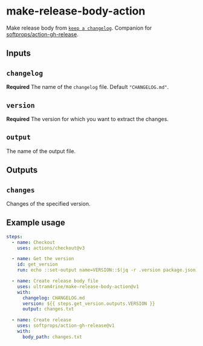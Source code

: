 # make-release-body-action

Make release body from [`keep a changelog`](https://keepachangelog.com/en/1.0.0/). Companion for [softprops/action-gh-release](https://github.com/softprops/action-gh-release).

## Inputs

## `changelog`

**Required** The name of the `changelog` file. Default `"CHANGELOG.md"`.

## `version`

**Required** The version for which you want to extract the changes.

## `output`

The name of the output file.

## Outputs

## `changes`

Changes of the specified version.

## Example usage

```yaml
steps:
  - name: Checkout
    uses: actions/checkout@v3

  - name: Get the version
    id: get_version
    run: echo ::set-output name=VERSION::$(jq -r .version package.json)

  - name: Create release body file
    uses: ultram4rine/make-release-body-action@v1
    with:
      changelog: CHANGELOG.md
      version: ${{ steps.get_version.outputs.VERSION }}
      output: changes.txt

  - name: Create release
    uses: softprops/action-gh-release@v1
    with:
      body_path: changes.txt
```
